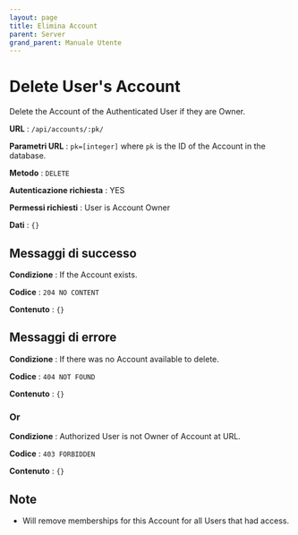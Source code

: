 ```yaml
---
layout: page
title: Elimina Account
parent: Server
grand_parent: Manuale Utente
---
```

# Delete User's Account

Delete the Account of the Authenticated User if they are Owner.

**URL** : `/api/accounts/:pk/`

**Parametri URL** : `pk=[integer]` where `pk` is the ID of the Account in the
database.

**Metodo** : `DELETE`

**Autenticazione richiesta** : YES

**Permessi richiesti** : User is Account Owner

**Dati** : `{}`

## Messaggi di successo

**Condizione** : If the Account exists.

**Codice** : `204 NO CONTENT`

**Contenuto** : `{}`

## Messaggi di errore

**Condizione** : If there was no Account available to delete.

**Codice** : `404 NOT FOUND`

**Contenuto** : `{}`

### Or

**Condizione** : Authorized User is not Owner of Account at URL.

**Codice** : `403 FORBIDDEN`

**Contenuto** : `{}`


## Note

* Will remove memberships for this Account for all Users that had access.
